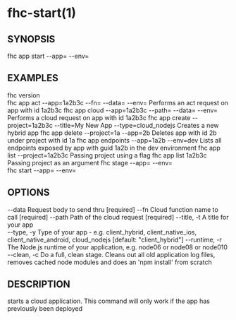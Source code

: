 fhc-start(1)
============
## SYNOPSIS

 fhc app start --app=<app> --env=<env>

## EXAMPLES

  fhc version                                                                                                
  fhc app act --app=1a2b3c --fn=<serverside Function> --data=<data to send> --env=<environment>              Performs an act request on app with id 1a2b3c
  fhc app cloud --app=1a2b3c --path=<serverside path from root> --data=<Data to send> --env=<environment>    Performs a cloud request on app with id 1a2b3c
  fhc app create --project=1a2b3c --title=My New App --type=cloud_nodejs                                     Creates a new hybrid app
  fhc app delete --project=1a --app=2b                                                                       Deletes app with id 2b under project with id 1a
  fhc app endpoints --app=1a2b --env=dev                                                                     Lists all endpoints exposed by app with guid 1a2b in the dev environment
  fhc app list --project=1a2b3c                                                                              Passing project using a flag
  fhc app list 1a2b3c                                                                                        Passing project as an argument
  fhc stage --app=<appGuid> --env=<environmentName>                                                          
  fhc start --app=<appGuid> --env=<environmentName>                                                          


## OPTIONS

  --data         Request body to send thru                                                                                                             [required]
  --fn           Cloud function name to call                                                                                                           [required]
  --path         Path of the cloud request                                                                                                             [required]
  --title, -t    A title for your app                                                                                                                
  --type, -y     Type of your app - e.g. client_hybrid, client_native_ios, client_native_android, cloud_nodejs                                         [default: "client_hybrid"]
  --runtime, -r  The Node.js runtime of your application, e.g. node06 or node08 or node010                                                           
  --clean, -c    Do a full, clean stage. Cleans out all old application log files, removes cached node modules and does an 'npm install' from scratch

## DESCRIPTION

starts a cloud application. This command will only work if the app has previously been deployed

